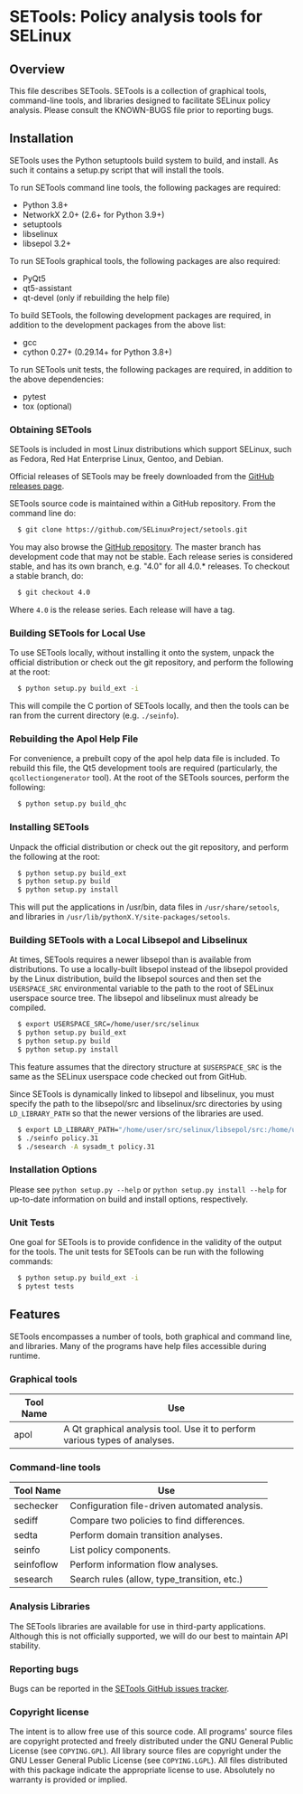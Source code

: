 # SETools: Policy analysis tools for SELinux

## Overview

This file describes SETools.  SETools is a collection of graphical tools,
command-line tools, and libraries designed to facilitate SELinux policy
analysis.  Please consult the KNOWN-BUGS file prior to reporting bugs.

## Installation

SETools uses the Python setuptools build system to build, and install.
As such it contains a setup.py script that will install the tools.

To run SETools command line tools, the following packages are required:

* Python 3.8+
* NetworkX 2.0+ (2.6+ for Python 3.9+)
* setuptools
* libselinux
* libsepol 3.2+

To run SETools graphical tools, the following packages are also required:

* PyQt5
* qt5-assistant
* qt-devel (only if rebuilding the help file)

To build SETools, the following development packages are required, in
addition to the development packages from the above list:

* gcc
* cython 0.27+ (0.29.14+ for Python 3.8+)

To run SETools unit tests, the following packages are required, in
addition to the above dependencies:

* pytest
* tox (optional)

### Obtaining SETools

SETools is included in most Linux distributions which support
SELinux, such as Fedora, Red Hat Enterprise Linux, Gentoo,
and Debian.

Official releases of SETools may be freely downloaded from the
[GitHub releases page](https://github.com/SELinuxProject/setools/releases).

SETools source code is maintained within a GitHub repository.
From the command line do:

```bash
  $ git clone https://github.com/SELinuxProject/setools.git
```

You may also browse the [GitHub repository](https://github.com/SELinuxProject/setools).
The master branch has development code that may not be stable.  Each release
series is considered stable, and has its own branch, e.g. "4.0" for all
4.0.* releases.  To checkout a stable branch, do:

```bash
  $ git checkout 4.0
```

Where `4.0` is the release series.  Each release will have a tag.

### Building SETools for Local Use

To use SETools locally, without installing it onto the system,
unpack the official distribution or check out the git repository,
and perform the following at the root:

```bash
  $ python setup.py build_ext -i
```

This will compile the C portion of SETools locally, and then
the tools can be ran from the current directory (e.g. `./seinfo`).

### Rebuilding the Apol Help File

For convenience, a prebuilt copy of the apol help data file is included.
To rebuild this file, the Qt5 development tools are required
(particularly, the `qcollectiongenerator` tool).  At the root
of the SETools sources, perform the following:

```bash
  $ python setup.py build_qhc
```

### Installing SETools

Unpack the official distribution or check out the git repository,
and perform the following at the root:

```bash
  $ python setup.py build_ext
  $ python setup.py build
  $ python setup.py install
```

This will put the applications in /usr/bin, data files in `/usr/share/setools`,
and libraries in `/usr/lib/pythonX.Y/site-packages/setools`.

### Building SETools with a Local Libsepol and Libselinux

At times, SETools requires a newer libsepol than is available from
distributions.  To use a locally-built libsepol instead of the libsepol
provided by the Linux distribution, build the libsepol sources and then
set the `USERSPACE_SRC` environmental variable to the path to the root of
SELinux userspace source tree. The libsepol and libselinux must already
be compiled.

```bash
  $ export USERSPACE_SRC=/home/user/src/selinux
  $ python setup.py build_ext
  $ python setup.py build
  $ python setup.py install
```

This feature assumes that the directory structure at `$USERSPACE_SRC` is the
same as the SELinux userspace code checked out from GitHub.

Since SETools is dynamically linked to libsepol and libselinux, you must
specify the path to the libsepol/src and libselinux/src directories by
using `LD_LIBRARY_PATH` so that the newer versions of the libraries are used.

```bash
  $ export LD_LIBRARY_PATH="/home/user/src/selinux/libsepol/src:/home/user/src/selinux/libselinux/src"
  $ ./seinfo policy.31
  $ ./sesearch -A sysadm_t policy.31
```

### Installation Options

Please see `python setup.py --help` or `python setup.py install --help`
for up-to-date information on build and install options, respectively.

### Unit Tests

One goal for SETools is to provide confidence in the validity of the
output for the tools.  The unit tests for SETools can be run with
the following commands:

```bash
  $ python setup.py build_ext -i
  $ pytest tests
```

## Features

SETools encompasses a number of tools, both graphical and command
line, and libraries.  Many of the programs have help files accessible
during runtime.

### Graphical tools

Tool Name  | Use
---------- | -------------------------------------------
apol       | A Qt graphical analysis tool.  Use it to perform various types of analyses.

### Command-line tools

Tool Name  | Use
---------- | -------------------------------------------
sechecker  | Configuration file-driven automated analysis.
sediff     | Compare two policies to find differences.
sedta      | Perform domain transition analyses.
seinfo     | List policy components.
seinfoflow | Perform information flow analyses.
sesearch   | Search rules (allow, type_transition, etc.)

### Analysis Libraries

The SETools libraries are available for use in third-party
applications.  Although this is not officially supported, we will
do our best to maintain API stability.

### Reporting bugs

Bugs can be reported in the [SETools GitHub issues tracker](https://github.com/SELinuxProject/setools/issues).

### Copyright license

The intent is to allow free use of this source code.  All programs'
source files are copyright protected and freely distributed under the
GNU General Public License (see `COPYING.GPL`).  All library source
files are copyright under the GNU Lesser General Public License (see
`COPYING.LGPL`).  All files distributed with this package indicate the
appropriate license to use.  Absolutely no warranty is provided or implied.
